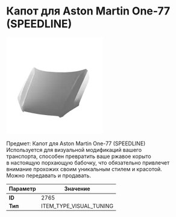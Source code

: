 # Капот для Aston Martin One-77 (SPEEDLINE)

![Item Image](../img/2765.webp?raw=true)

Предмет: Капот для Aston Martin One-77 (SPEEDLINE)<br>Используется для визуальной модификаций вашего<br>транспорта, способен превратить ваше ржавое корыто<br>в настоящую порхающую бабочку, что обязательно привлечет<br>внимание прохожих своим уникальным стилем и красотой.<br>Можно передавать и продавать.


| Параметр | Значение |
|----------|----------|
| **ID** | 2765 |
| **Тип** | ITEM_TYPE_VISUAL_TUNING |

